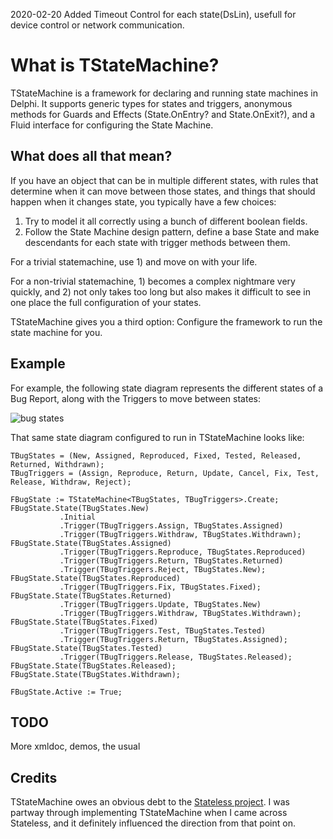 2020-02-20  Added Timeout Control for each state(DsLin), usefull for device control or network communication.

What is TStateMachine?
======================
TStateMachine is a framework for declaring and running state machines in Delphi. It supports generic types for states and triggers, anonymous methods for Guards and Effects (State.OnEntry? and State.OnExit?), and a Fluid interface for configuring the State Machine.

What does all that mean?
------------------------
If you have an object that can be in multiple different states, with rules that determine when it can move between those states, and things that should happen when it changes state, you typically have a few choices:

1. Try to model it all correctly using a bunch of different boolean fields.
2. Follow the State Machine design pattern, define a base State and make descendants for each state with trigger methods between them.

For a trivial statemachine, use 1) and move on with your life.

For a non-trivial statemachine, 1) becomes a complex nightmare very quickly, and 2) not only takes too long but also makes it difficult to see in one place the full configuration of your states.

TStateMachine gives you a third option: Configure the framework to run the state machine for you.

Example
-------
For example, the following state diagram represents the different states of a Bug Report, along with the Triggers to move between states:

![bug states](http://www.malcolmgroves.com/images/googlecode/bugstates.png)

That same state diagram configured to run in TStateMachine looks like:

    TBugStates = (New, Assigned, Reproduced, Fixed, Tested, Released, Returned, Withdrawn);
    TBugTriggers = (Assign, Reproduce, Return, Update, Cancel, Fix, Test, Release, Withdraw, Reject);
 
    FBugState := TStateMachine<TBugStates, TBugTriggers>.Create;
    FBugState.State(TBugStates.New)
               .Initial
               .Trigger(TBugTriggers.Assign, TBugStates.Assigned)
               .Trigger(TBugTriggers.Withdraw, TBugStates.Withdrawn);
    FBugState.State(TBugStates.Assigned)
               .Trigger(TBugTriggers.Reproduce, TBugStates.Reproduced)
               .Trigger(TBugTriggers.Return, TBugStates.Returned)
               .Trigger(TBugTriggers.Reject, TBugStates.New);
    FBugState.State(TBugStates.Reproduced)
               .Trigger(TBugTriggers.Fix, TBugStates.Fixed);
    FBugState.State(TBugStates.Returned)
               .Trigger(TBugTriggers.Update, TBugStates.New)
               .Trigger(TBugTriggers.Withdraw, TBugStates.Withdrawn);
    FBugState.State(TBugStates.Fixed)
               .Trigger(TBugTriggers.Test, TBugStates.Tested)
               .Trigger(TBugTriggers.Return, TBugStates.Assigned);
    FBugState.State(TBugStates.Tested)
               .Trigger(TBugTriggers.Release, TBugStates.Released);
    FBugState.State(TBugStates.Released);
    FBugState.State(TBugStates.Withdrawn);
   
    FBugState.Active := True;

TODO
----
More xmldoc, demos, the usual

Credits
-------
TStateMachine owes an obvious debt to the [Stateless project](http://code.google.com/p/stateless/). I was partway through implementing TStateMachine when I came across Stateless, and it definitely influenced the direction from that point on.
